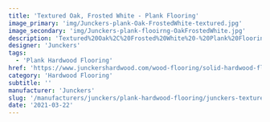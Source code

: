 ```yaml
---
title: 'Textured Oak, Frosted White - Plank Flooring'
image_primary: 'img/Junckers-plank-Oak-FrostedWhite-textured.jpg'
image_secondary: 'img/Junckers-plank-flooirng-OakFrostedWhite.jpg'
description: 'Textured%20Oak%2C%20Frosted%20White%20-%20Plank%20Flooring%0A%0AAn%20Oak%20Plank%20textured%20and%20toned%20with%20two%20different%20medium%20transparent%20shades%20of%20white.%0A%0AEnhances%20the%20beauty%20of%20the%20structural%20graining%20variation.%0A%0AThis%20floor%20is%20also%20available%20as%20ships%20decking.%20The%20black%20neoprene%20strip%20placed%20between%20the%20boards%20adds%20a%20maritime%20look%20to%20the%20floor.%A0'
designer: 'Junckers'
tags:
  - 'Plank Hardwood Flooring'
href: 'https://www.junckershardwood.com/wood-flooring/solid-hardwood-flooring/plank-hardwood-flooring/product-page/textured-oak-frosted-white-plank-flooring'
category: 'Hardwood Flooring'
subtitle: ''
manufacturer: 'Junckers'
slug: '/manufacturers/junckers/plank-hardwood-flooring/junckers-textured-oak-frosted-white-plank-flooring'
date: '2021-03-22'
---
```

